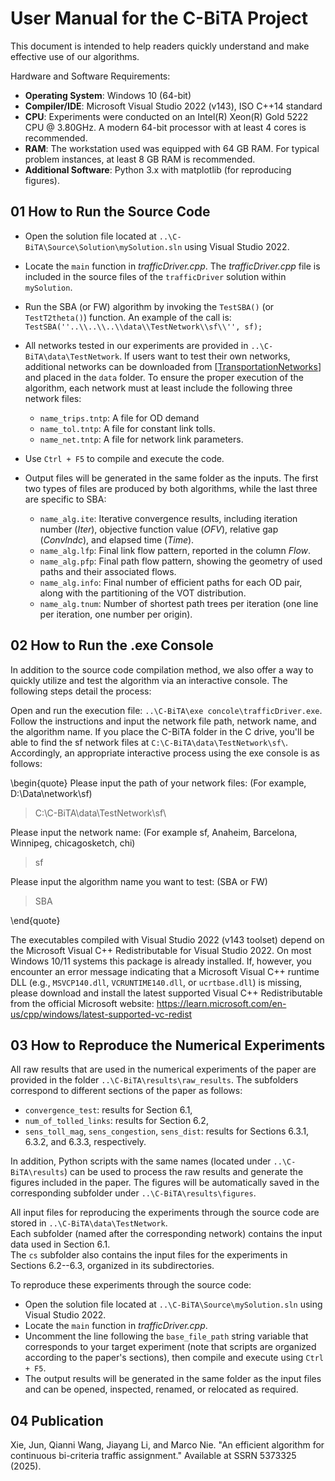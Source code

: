 # **User Manual for the C-BiTA Project**

This document is intended to help readers quickly understand and make effective use of our algorithms.

 Hardware and Software Requirements:
- **Operating System**: Windows 10 (64-bit)  
- **Compiler/IDE**: Microsoft Visual Studio 2022 (v143), ISO C++14 standard  
- **CPU**: Experiments were conducted on an Intel(R) Xeon(R) Gold 5222 CPU @ 3.80GHz.  A modern 64-bit processor with at least 4 cores is recommended.  
- **RAM**: The workstation used was equipped with 64 GB RAM.  For typical problem instances, at least 8 GB RAM is recommended.  
- **Additional Software**: Python 3.x with matplotlib (for reproducing figures).

## 01 How to Run the Source Code
 
 -  Open the solution file located at `..\C-BiTA\Source\Solution\mySolution.sln` using Visual Studio 2022. 
 
 -  Locate the `main` function in *trafficDriver.cpp*. The *trafficDriver.cpp* file is included in the source files of the `trafficDriver` solution within `mySolution`.
 
 -  Run the SBA (or FW) algorithm by invoking the `TestSBA()` (or `TestT2theta()`) function. An example of the call is: `TestSBA(''..\\..\\..\\data\\TestNetwork\\sf\\'', sf);`

 -  All networks tested in our experiments are provided in `..\C-BiTA\data\TestNetwork`. If users want to test their own networks, additional networks can be downloaded from [[TransportationNetworks](https://github.com/bstabler/TransportationNetworks)]  and placed in the `data` folder. To ensure the proper execution of the algorithm, each network must at least include the following three network files:
	 - `name_trips.tntp`: A file for OD demand
	 - `name_tol.tntp`: A file for constant link tolls.
	 - `name_net.tntp`: A file for network link parameters.

 - Use `Ctrl + F5` to compile and execute the code.

 -  Output files will be generated in the same folder as the inputs. 
    The first two types of files are produced by both algorithms, while the last three are specific to SBA:

	 - `name_alg.ite`: Iterative convergence results, including iteration number (*Iter*), objective function value (*OFV*), relative gap (*ConvIndc*), and elapsed time (*Time*). 
	 - `name_alg.lfp`: Final link flow pattern, reported in the column *Flow*.
	 - `name_alg.pfp`: Final path flow pattern, showing the geometry of used paths and their associated flows.
	 - `name_alg.info`: Final number of efficient paths for each OD pair, along with the partitioning of the VOT distribution.
	 - `name_alg.tnum`: Number of shortest path trees per iteration (one line per iteration, one number per origin).



## 02 How to Run the .exe Console
In addition to the source code compilation method, we also offer a way to quickly utilize and test the algorithm via an interactive console. The following steps detail the process:

Open and run the execution file: `..\C-BiTA\exe concole\trafficDriver.exe`. Follow the instructions and input the network file path, network name, and the algorithm name.  If you place the C-BiTA folder in the C drive, you'll be able to find the sf network files at `C:\C-BiTA\data\TestNetwork\sf\`. Accordingly, an appropriate interactive process using the exe console is as follows:

\begin{quote}
Please input the path of your network files: (For example, D:\Data\network\sf\)

> C:\C-BiTA\data\TestNetwork\sf\

Please input the network name: (For example sf, Anaheim, Barcelona, Winnipeg, chicagosketch, chi)

> sf

Please input the algorithm name you want to test: (SBA or FW)

> SBA

\end{quote}

The executables compiled with Visual Studio 2022 (v143 toolset) depend on the 
Microsoft Visual C++ Redistributable for Visual Studio 2022.  On most Windows 10/11 systems this package is already installed. If, however,  you encounter an error message indicating that a Microsoft Visual C++ runtime DLL (e.g., `MSVCP140.dll`, `VCRUNTIME140.dll`, or `ucrtbase.dll`) is missing, please download and install the latest supported Visual C++ Redistributable from the official Microsoft website:
https://learn.microsoft.com/en-us/cpp/windows/latest-supported-vc-redist




## 03 How to Reproduce the Numerical Experiments
All raw results that are used in the numerical experiments of the paper are provided in the folder `..\C-BiTA\results\raw_results`. The subfolders correspond to different sections of the paper as follows:

 - `convergence_test`: results for Section 6.1,  
 - `num_of_tolled_links`: results for Section 6.2,  
 - `sens_toll_mag`, `sens_congestion`, `sens_dist`: results for Sections 6.3.1, 6.3.2, and 6.3.3, respectively.  


In addition, Python scripts with the same names (located under 
`..\C-BiTA\results`) can be used to process the raw results and generate the figures included in the paper. 
The figures will be automatically saved in the corresponding subfolder under 
`..\C-BiTA\results\figures`.

All input files for reproducing the experiments through the source code are stored in 
`..\C-BiTA\data\TestNetwork`.  
Each subfolder (named after the corresponding network) contains the input data used in Section 6.1.  
The `cs` subfolder also contains the input files for the experiments in Sections 6.2--6.3, organized in its subdirectories. 

To reproduce these experiments through the source code:

 - Open the solution file located at `..\C-BiTA\Source\mySolution.sln` using Visual Studio 2022. 
 - Locate the `main` function in *trafficDriver.cpp*.
 - Uncomment the line following the `base_file_path` string variable that corresponds to your target experiment (note that scripts are organized according to the paper's sections), then compile and execute using `Ctrl + F5`.
 - The output results will be generated in the same folder as the input files and can be opened, inspected, renamed, or relocated as required.

## 04 Publication
Xie, Jun, Qianni Wang, Jiayang Li, and Marco Nie. "An efficient algorithm for continuous bi-criteria traffic assignment." Available at SSRN 5373325 (2025).
